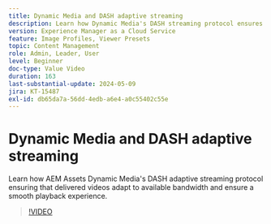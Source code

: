 ```yaml
---
title: Dynamic Media and DASH adaptive streaming
description: Learn how Dynamic Media's DASH streaming protocol ensures smooth video playback.
version: Experience Manager as a Cloud Service
feature: Image Profiles, Viewer Presets
topic: Content Management
role: Admin, Leader, User
level: Beginner
doc-type: Value Video
duration: 163
last-substantial-update: 2024-05-09
jira: KT-15487
exl-id: db65da7a-56dd-4edb-a6e4-a0c55402c55e
---
```

# Dynamic Media and DASH adaptive streaming

Learn how AEM Assets Dynamic Media's DASH adaptive streaming protocol ensuring that delivered videos adapt to available bandwidth and ensure a smooth playback experience.

>[!VIDEO](https://video.tv.adobe.com/v/3429072/?learn=on)
